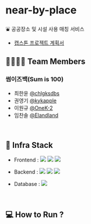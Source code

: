 # near-by-place

⛲ 공공장소 및 시설 사용 매칭 서비스

- [캡스톤 프로젝트 계획서]()

## 👨‍👨‍👦‍👦 Team Members

### 썸이즈백(Sum is 100)

- 최한윤 [@chlgksdbs](https://github.com/chlgksdbs)
- 권영기 [@kykapple](https://github.com/kykapple)
- 이원규 [@OneK-2](https://github.com/OneK-2)
- 임찬솔 [@Elandland](https://github.com/Elandland)

<br>

## 🔧 Infra Stack

- Frontend : <img src="https://img.shields.io/badge/JavaScript-F7DF1E?style=flat-square&logo=JavaScript&logoColor=white"/> <img src="https://img.shields.io/badge/React-61DAFB?style=flat-square&logo=React&logoColor=white"/> <img src="https://img.shields.io/badge/Recoil-000000?style=flat-square&logo=Recoil&logoColor=white"/>

- Backend : <img src="https://img.shields.io/badge/Java-007396?style=flat-square&logo=java&logoColor=white"/> <img src="https://img.shields.io/badge/Spring-6DB33F?style=flat-square&logo=Spring&logoColor=white"/> <img src="https://img.shields.io/badge/Spring Data JPA-6DB33F?style=flat-square&logo=springboot&logoColor=white"/>

- Database : <img src="https://img.shields.io/badge/MySQL-4479A1?style=flat-square&logo=MySQL&logoColor=white"/>

<br>

## 💻 How to Run ?


